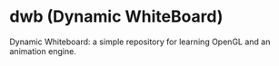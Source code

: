 # dwb (Dynamic WhiteBoard)
Dynamic Whiteboard: a simple repository for learning OpenGL and an animation engine.
